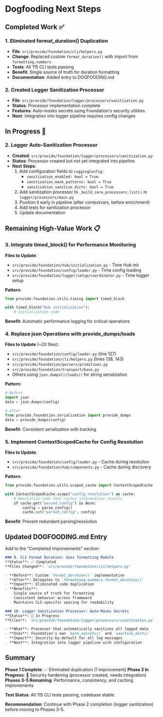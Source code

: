 # Dogfooding Next Steps

## Completed Work ✅

### 1. Eliminated format_duration() Duplication
- **File**: `src/provide/foundation/cli/helpers.py`
- **Change**: Replaced custom `format_duration()` with import from `formatting.numbers`
- **Tests**: All 115 CLI tests passing
- **Benefit**: Single source of truth for duration formatting
- **Documentation**: Added entry to DOGFOODING.md

### 2. Created Logger Sanitization Processor
- **File**: `src/provide/foundation/logger/processors/sanitization.py`
- **Status**: Processor implementation complete
- **Features**: Auto-masks secrets using Foundation's security utilities
- **Next**: Integration into logger pipeline requires config changes

## In Progress 🚧

### 2. Logger Auto-Sanitization Processor
- **Created**: `src/provide/foundation/logger/processors/sanitization.py`
- **Status**: Processor created but not yet integrated into pipeline
- **Next Steps**:
  1. Add configuration fields to `LoggingConfig`:
     - `sanitization_enabled: bool = True`
     - `sanitization_mask_patterns: bool = True`
     - `sanitization_sanitize_dicts: bool = True`
  2. Add sanitization processor to `_build_core_processors_list()` in `logger/processors/main.py`
  3. Position it early in pipeline (after contextvars, before enrichment)
  4. Add tests for sanitization processor
  5. Update documentation

## Remaining High-Value Work 📋

### 3. Integrate timed_block() for Performance Monitoring
**Files to Update**:
- `src/provide/foundation/hub/initialization.py` - Time Hub init
- `src/provide/foundation/config/loader.py` - Time config loading
- `src/provide/foundation/logger/setup/coordinator.py` - Time logger setup

**Pattern**:
```python
from provide.foundation.utils.timing import timed_block

with timed_block("Hub initialization"):
    # initialization code
```

**Benefit**: Automatic performance logging for critical operations

### 4. Replace json Operations with provide_dumps/loads
**Files to Update** (~20 files):
- `src/provide/foundation/config/loader.py` (line 127)
- `src/provide/foundation/cli/helpers.py` (lines 138, 143)
- `src/provide/foundation/parsers/primitives.py`
- `src/provide/foundation/transport/base.py`
- Others using `json.dumps()/loads()` for string serialization

**Pattern**:
```python
# Before
import json
data = json.dumps(config)

# After
from provide.foundation.serialization import provide_dumps
data = provide_dumps(config)
```

**Benefit**: Consistent serialization with tracking

### 5. Implement ContextScopedCache for Config Resolution
**Files to Update**:
- `src/provide/foundation/config/loader.py` - Cache during resolution
- `src/provide/foundation/hub/components.py` - Cache during discovery

**Pattern**:
```python
from provide.foundation.utils.scoped_cache import ContextScopedCache

with ContextScopedCache.scope("config_resolution") as cache:
    # Resolution code that caches intermediate results
    if cache.get("parsed_config") is None:
        config = parse_config()
        cache.set("parsed_config", config)
```

**Benefit**: Prevent redundant parsing/resolution

## Updated DOGFOODING.md Entry

Add to the "Completed Improvements" section:

```markdown
### 9. CLI Format Duration: Uses formatting Module
**Status**: ✅ Completed
**Files Changed**: `src/provide/foundation/cli/helpers.py`

- **Before**: Custom `format_duration()` implementation
- **After**: Delegates to `formatting.numbers.format_duration()`
- **Impact**: Eliminated code duplication
- **Benefits**:
  - Single source of truth for formatting
  - Consistent behavior across framework
  - Maintains CLI-specific spacing for readability

### 10. Logger Sanitization Processor: Auto-Masks Secrets
**Status**: 🚧 In Progress
**Files**: `src/provide/foundation/logger/processors/sanitization.py` (created)

- **What**: Processor that automatically sanitizes all logged data
- **Uses**: Foundation's own `mask_secrets()` and `sanitize_dict()`
- **Impact**: Security-by-default for all log messages
- **Next**: Integration into logger pipeline with configuration
```

## Summary

**Phase 1 Complete**: ✅ Eliminated duplication (1 improvement)
**Phase 2 In Progress**: 🚧 Security hardening (processor created, needs integration)
**Phases 3-5 Remaining**: Performance, consistency, and caching improvements

**Test Status**: All 115 CLI tests passing, codebase stable

**Recommendation**: Continue with Phase 2 completion (logger sanitization) before moving to Phases 3-5.
